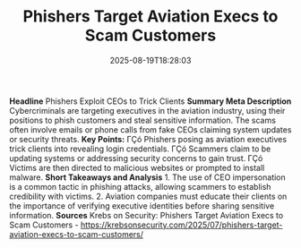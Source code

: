 ﻿---
title: "Phishers Target Aviation Execs to Scam Customers"
date: "2025-08-19T18:28:03"
category: "Markets"
summary: ""
slug: "phishers target aviation execs to scam customers"
source_urls:
  - "https://krebsonsecurity.com/2025/07/phishers-target-aviation-execs-to-scam-customers/"
seo:
  title: "Phishers Target Aviation Execs to Scam Customers | Hash n Hedge"
  description: ""
  keywords: ["news", "markets", "brief"]
---
**Headline** Phishers Exploit CEOs to Trick Clients  **Summary Meta Description** Cybercriminals are targeting executives in the aviation industry, using their positions to phish customers and steal sensitive information. The scams often involve emails or phone calls from fake CEOs claiming system updates or security threats.  **Key Points:**  ΓÇó Phishers posing as aviation executives trick clients into revealing login credentials. ΓÇó Scammers claim to be updating systems or addressing security concerns to gain trust. ΓÇó Victims are then directed to malicious websites or prompted to install malware.  **Short Takeaways and Analysis**  1. The use of CEO impersonation is a common tactic in phishing attacks, allowing scammers to establish credibility with victims. 2. Aviation companies must educate their clients on the importance of verifying executive identities before sharing sensitive information.  **Sources** Krebs on Security: Phishers Target Aviation Execs to Scam Customers - https://krebsonsecurity.com/2025/07/phishers-target-aviation-execs-to-scam-customers/ 
